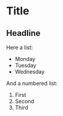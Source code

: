 Title
=====

Headline
--------

Here a list:

* Monday
* Tuesday
* Wednesday

And a numbered list:

1. First
2. Second
3. Third
